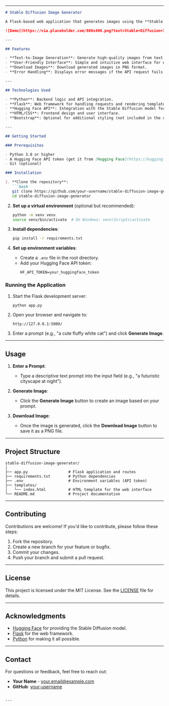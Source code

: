 

---

```markdown
# Stable Diffusion Image Generator

A Flask-based web application that generates images using the **Stable Diffusion** model from Hugging Face. Users can input a text prompt, and the application will generate and display an image based on the prompt.

![Demo](https://via.placeholder.com/800x400.png?text=Stable+Diffusion+Image+Generator) <!-- Replace with an actual screenshot or GIF -->

---

## Features

- **Text-to-Image Generation**: Generate high-quality images from text prompts using the Stable Diffusion model.
- **User-Friendly Interface**: Simple and intuitive web interface for entering prompts and viewing generated images.
- **Download Images**: Download generated images in PNG format.
- **Error Handling**: Displays error messages if the API request fails or the prompt is invalid.

---

## Technologies Used

- **Python**: Backend logic and API integration.
- **Flask**: Web framework for handling requests and rendering templates.
- **Hugging Face API**: Integration with the Stable Diffusion model for image generation.
- **HTML/CSS**: Frontend design and user interface.
- **Bootstrap**: Optional for additional styling (not included in the current version).

---

## Getting Started

### Prerequisites

- Python 3.8 or higher
- A Hugging Face API token (get it from [Hugging Face](https://huggingface.co/settings/tokens))
- Git (optional)

### Installation

1. **Clone the repository**:
   ```bash
   git clone https://github.com/your-username/stable-diffusion-image-generator.git
   cd stable-diffusion-image-generator
   ```

2. **Set up a virtual environment** (optional but recommended):
   ```bash
   python -m venv venv
   source venv/bin/activate  # On Windows: venv\Scripts\activate
   ```

3. **Install dependencies**:
   ```bash
   pip install -r requirements.txt
   ```

4. **Set up environment variables**:
   - Create a `.env` file in the root directory.
   - Add your Hugging Face API token:
     ```
     HF_API_TOKEN=your_huggingface_token
     ```

### Running the Application

1. Start the Flask development server:
   ```bash
   python app.py
   ```

2. Open your browser and navigate to:
   ```
   http://127.0.0.1:5000/
   ```

3. Enter a prompt (e.g., "a cute fluffy white cat") and click **Generate Image**.

---

## Usage

1. **Enter a Prompt**:
   - Type a descriptive text prompt into the input field (e.g., "a futuristic cityscape at night").

2. **Generate Image**:
   - Click the **Generate Image** button to create an image based on your prompt.

3. **Download Image**:
   - Once the image is generated, click the **Download Image** button to save it as a PNG file.

---

## Project Structure

```
stable-diffusion-image-generator/
│
├── app.py                  # Flask application and routes
├── requirements.txt        # Python dependencies
├── .env                    # Environment variables (API token)
├── templates/
│   └── index.html          # HTML template for the web interface
└── README.md               # Project documentation
```

---

## Contributing

Contributions are welcome! If you'd like to contribute, please follow these steps:

1. Fork the repository.
2. Create a new branch for your feature or bugfix.
3. Commit your changes.
4. Push your branch and submit a pull request.

---

## License

This project is licensed under the MIT License. See the [LICENSE](LICENSE) file for details.

---

## Acknowledgments

- [Hugging Face](https://huggingface.co/) for providing the Stable Diffusion model.
- [Flask](https://flask.palletsprojects.com/) for the web framework.
- [Python](https://www.python.org/) for making it all possible.

---

## Contact

For questions or feedback, feel free to reach out:

- **Your Name** - [your.email@example.com](mailto:rishi70612@gmail.com)
- **GitHub**: [your-username](https://github.com/rishi70612)
```

---

